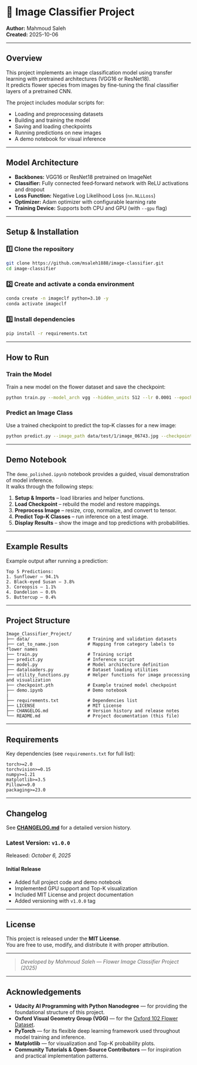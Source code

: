 # 🌼 Image Classifier Project

**Author:** Mahmoud Saleh  
**Created:** 2025-10-06  

---

## Overview
This project implements an image classification model using transfer learning with pretrained architectures (VGG16 or ResNet18).  
It predicts flower species from images by fine-tuning the final classifier layers of a pretrained CNN.  

The project includes modular scripts for:
- Loading and preprocessing datasets  
- Building and training the model  
- Saving and loading checkpoints  
- Running predictions on new images  
- A demo notebook for visual inference  

---

## Model Architecture
- **Backbones:** VGG16 or ResNet18 pretrained on ImageNet  
- **Classifier:** Fully connected feed‑forward network with ReLU activations and dropout  
- **Loss Function:** Negative Log Likelihood Loss (`nn.NLLLoss`)  
- **Optimizer:** Adam optimizer with configurable learning rate  
- **Training Device:** Supports both CPU and GPU (with `--gpu` flag)  

---

## Setup & Installation

### 1️⃣ Clone the repository
```bash
git clone https://github.com/msaleh1888/image-classifier.git
cd image-classifier
```

### 2️⃣ Create and activate a conda environment
```bash
conda create -n imageclf python=3.10 -y
conda activate imageclf
```

### 3️⃣ Install dependencies
```bash
pip install -r requirements.txt
```

---

## How to Run

### Train the Model
Train a new model on the flower dataset and save the checkpoint:
```bash
python train.py --model_arch vgg --hidden_units 512 --lr 0.0001 --epochs 5 --device cpu
```

### Predict an Image Class
Use a trained checkpoint to predict the top‑K classes for a new image:
```bash
python predict.py --image_path data/test/1/image_06743.jpg --checkpoint_path checkpoint.pth --topk 5 --device cpu
```

---

## Demo Notebook
The `demo_polished.ipynb` notebook provides a guided, visual demonstration of model inference.  
It walks through the following steps:

1. **Setup & Imports** – load libraries and helper functions.  
2. **Load Checkpoint** – rebuild the model and restore mappings.  
3. **Preprocess Image** – resize, crop, normalize, and convert to tensor.  
4. **Predict Top‑K Classes** – run inference on a test image.  
5. **Display Results** – show the image and top predictions with probabilities.

---

## Example Results
Example output after running a prediction:

```
Top 5 Predictions:
1. Sunflower – 94.1%
2. Black‑eyed Susan – 3.8%
3. Coreopsis – 1.1%
4. Dandelion – 0.6%
5. Buttercup – 0.4%
```

---

## Project Structure

```
Image_Classifier_Project/
├── data/                      # Training and validation datasets
├── cat_to_name.json           # Mapping from category labels to flower names
├── train.py                   # Training script
├── predict.py                 # Inference script
├── model.py                   # Model architecture definition
├── dataloaders.py             # Dataset loading utilities
├── utility_functions.py       # Helper functions for image processing and visualization
├── checkpoint.pth             # Example trained model checkpoint
├── demo.ipynb                 # Demo notebook
|
├── requirements.txt           # Dependencies list
├── LICENSE                    # MIT License
├── CHANGELOG.md               # Version history and release notes
└── README.md                  # Project documentation (this file)
```

---

## Requirements
Key dependencies (see `requirements.txt` for full list):

```
torch>=2.0
torchvision>=0.15
numpy>=1.21
matplotlib>=3.5
Pillow>=9.0
packaging>=23.0
```

---

## Changelog

See **[CHANGELOG.md](CHANGELOG.md)** for a detailed version history.

### Latest Version: `v1.0.0`
Released: *October 6, 2025*

#### Initial Release
- Added full project code and demo notebook  
- Implemented GPU support and Top-K visualization  
- Included MIT License and project documentation  
- Added versioning with `v1.0.0` tag

---

## License
This project is released under the **MIT License**.  
You are free to use, modify, and distribute it with proper attribution.  

---

> *Developed by Mahmoud Saleh — Flower Image Classifier Project (2025)*

---

## Acknowledgements

- **Udacity AI Programming with Python Nanodegree** — for providing the foundational structure of this project.  
- **Oxford Visual Geometry Group (VGG)** — for the [Oxford 102 Flower Dataset](https://www.robots.ox.ac.uk/~vgg/data/flowers/102/).  
- **PyTorch** — for its flexible deep learning framework used throughout model training and inference.  
- **Matplotlib** — for visualization and Top-K probability plots.  
- **Community Tutorials & Open-Source Contributors** — for inspiration and practical implementation patterns.